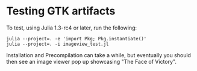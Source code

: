 # Testing GTK artifacts

To test, using Julia 1.3-rc4 or later, run the following:

```
julia --project=. -e 'import Pkg; Pkg.instantiate()'
julia --project=. -i imageview_test.jl
```

Installation and Precompilation can take a while, but eventually you should then see an image viewer pop up showcasing "The Face of Victory".
